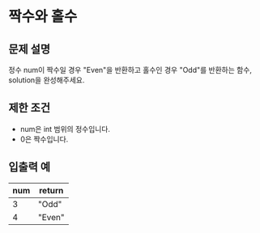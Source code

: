 # 짝수와 홀수

## 문제 설명

정수 num이 짝수일 경우 "Even"을 반환하고 홀수인 경우 "Odd"를 반환하는 함수, solution을 완성해주세요.

## 제한 조건

- num은 int 범위의 정수입니다.
- 0은 짝수입니다.

## 입출력 예

| num | return |
| --- | ------ |
| 3   | "Odd"  |
| 4   | "Even" |
